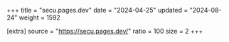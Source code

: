+++
title = "secu.pages.dev"
date = "2024-04-25"
updated = "2024-08-24"
weight = 1592

[extra]
source = "https://secu.pages.dev/"
ratio = 100
size = 2
+++
